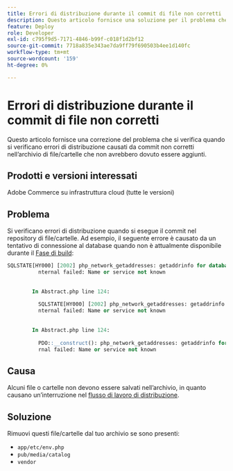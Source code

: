 ```yaml
---
title: Errori di distribuzione durante il commit di file non corretti
description: Questo articolo fornisce una soluzione per il problema che si verifica quando si verificano errori di distribuzione causati da commit non corretti nell’archivio di file/cartelle che non avrebbero dovuto essere aggiunti.
feature: Deploy
role: Developer
exl-id: c795f9d5-7171-4846-b99f-c018f1d2bf12
source-git-commit: 7718a835e343ae7da9ff79f690503b4ee1d140fc
workflow-type: tm+mt
source-wordcount: '159'
ht-degree: 0%

---
```


# Errori di distribuzione durante il commit di file non corretti

Questo articolo fornisce una correzione del problema che si verifica quando si verificano errori di distribuzione causati da commit non corretti nell’archivio di file/cartelle che non avrebbero dovuto essere aggiunti.

## Prodotti e versioni interessati

Adobe Commerce su infrastruttura cloud (tutte le versioni)

## Problema

Si verificano errori di distribuzione quando si esegue il commit nel repository di file/cartelle. Ad esempio, il seguente errore è causato da un tentativo di connessione al database quando non è attualmente disponibile durante il [Fase di build](https://experienceleague.adobe.com/docs/commerce-cloud-service/user-guide/develop/deploy/process.html#build-phase):

```SQL
SQLSTATE[HY000] [2002] php_network_getaddresses: getaddrinfo for database.i  
          nternal failed: Name or service not known                                    
                                                                                       
        
        In Abstract.php line 124:
                                                                                       
          SQLSTATE[HY000] [2002] php_network_getaddresses: getaddrinfo for database.i  
          nternal failed: Name or service not known                                    
                                                                                       
        
        In Abstract.php line 124:
                                                                                       
          PDO::__construct(): php_network_getaddresses: getaddrinfo for database.inte  
          rnal failed: Name or service not known       
```

## Causa

Alcuni file o cartelle non devono essere salvati nell’archivio, in quanto causano un’interruzione nel [flusso di lavoro di distribuzione](https://experienceleague.adobe.com/docs/commerce-cloud-service/user-guide/develop/deploy/process.html).

## Soluzione

Rimuovi questi file/cartelle dal tuo archivio se sono presenti:

* `app/etc/env.php`
* `pub/media/catalog`
* `vendor`
